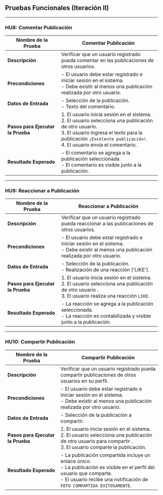 ## Pruebas Funcionales (Iteración II)

---

### HU8: Comentar Publicación

| **Nombre de la Prueba** | Comentar Publicación |
|-------------------------|----------------------|
| **Descripción**         | Verificar que un usuario registrado pueda comentar en las publicaciones de otros usuarios. |
| **Precondiciones**      | - El usuario debe estar registrado e iniciar sesión en el sistema. <br> - Debe existir al menos una publicación realizada por otro usuario. |
| **Datos de Entrada**    | - Selección de la publicación. <br> - Texto del comentario. |
| **Pasos para Ejecutar la Prueba** | 1. El usuario inicia sesión en el sistema. <br> 2. El usuario selecciona una publicación de otro usuario. <br> 3. El usuario ingresa el texto para la publicación `¡Excelente publicación!`. <br> 4. El usuario envía el comentario. |
| **Resultado Esperado**  | - El comentario se agrega a la publicación seleccionada. <br> - El comentario es visible junto a la publicación. |

---

### HU9: Reaccionar a Publicación

| **Nombre de la Prueba** | Reaccionar a Publicación |
|-------------------------|-------------------------|
| **Descripción**         | Verificar que un usuario registrado pueda reaccionar a las publicaciones de otros usuarios. |
| **Precondiciones**      | - El usuario debe estar registrado e iniciar sesión en el sistema. <br> - Debe existir al menos una publicación realizada por otro usuario. |
| **Datos de Entrada**    | - Selección de la publicación. <br> - Realización de una reacción ('LIKE'). |
| **Pasos para Ejecutar la Prueba** | 1. El usuario inicia sesión en el sistema. <br> 2. El usuario selecciona una publicación de otro usuario . <br> 3. El usuario realiza una reacción `LIKE`. |
| **Resultado Esperado**  | - La reacción se agrega a la publicación seleccionada. <br> - La reacción es contabilizada y visible junto a la publicación. |

---

### HU10: Compartir Publicación

| **Nombre de la Prueba** | Compartir Publicación |
|-------------------------|-----------------------|
| **Descripción**         | Verificar que un usuario registrado pueda compartir publicaciones de otros usuarios en su perfil. |
| **Precondiciones**      | - El usuario debe estar registrado e iniciar sesión en el sistema. <br> - Debe existir al menos una publicación realizada por otro usuario. |
| **Datos de Entrada**    | - Selección de la publicación a compartir. |
| **Pasos para Ejecutar la Prueba** | 1. El usuario inicia sesión en el sistema. <br> 2. El usuario selecciona una publicación de otro usuario para compartir . <br> 3. El usuario comparte la publicación. |
| **Resultado Esperado**  | - La publicación compartida incluye un enlace único. <br> - La publicación es visible en el perfil del usuario que comparte. <br> - El usuario recibe una notificación de `FOTO COMPARTIDA EXITOSAMENTE`. |

